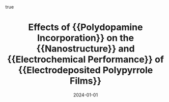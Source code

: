 ---
id: behanEffectsPolydopamineIncorporation2024
title: Effects of {{Polydopamine Incorporation}} on the {{Nanostructure}} and {{Electrochemical
  Performance}} of {{Electrodeposited Polypyrrole Films}}
date: '2024-01-01'
authors:
- Behan, James A. and Barrière, Frédéric
doi: 10.3390/c10010020
publication: 'In: *C* 10'
publication_types:
- '1'
selected: false
tags: []
projects: []
math: true

---